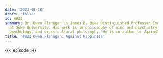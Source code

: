 ```yaml
---
date: '2023-08-18'
draft: 'false'
id: e823
summary: Dr. Owen Flanagan is James B. Duke Distinguished Professor Emeritus of Philosophy
  at Duke University. His work is in philosophy of mind and psychiatry, ethics, moral
  psychology, and cross-cultural philosophy. He is co-author of Against Happiness.
title: '#823 Owen Flanagan: Against Happiness'
---
```

{{< episode >}}
